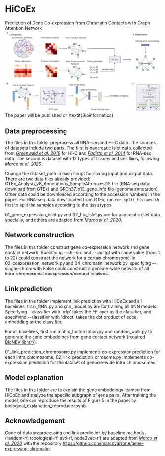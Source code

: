 # HiCoEx
Prediction of Gene Co-expression from Chromatin Contacts with Graph Attention Network
<img src="framework.jpg" alt="framework" style="zoom:200%;" /> 
The paper will be published on \textit{Bioinformatics}.

## Data preprocessing
The files in this folder preprocess all RNA-seq and Hi-C data. The sources of datasets include two parts. The first is pancreatic islet data, collected from [*Greenwald et al. 2019*](https://www.nature.com/articles/s41467-019-09975-4) for Hi-C and [*Fadista et al. 2014*](https://doi.org/10.1073/pnas.1402665111) for RNA-seq data. The second is dataset with 12 types of tissues and cell lines, following [*Marco et al. 2020*](https://doi.org/10.1093/bioinformatics/btaa803). 

Change the dataset_path in each script for storing input and output data. There are two data files already provided: GTEx_Analysis_v8_Annotations_SampleAttributesDS file (RNA-seq data download from GTEx) and GRCh37_p13_gene_info file (genome annotation). Other data could be downloaded according to the accession numbers in the paper. For RNA-seq data downloaded from GTEx, run `run_split_tissues.sh` first to split the samples according to the tissu types.

01_gene_expression_islet.py and 02_hic_islet.py are for pancreatic islet data specially, and others are adapted from [*Marco et al. 2020*](https://doi.org/10.1093/bioinformatics/btaa803).  

## Network construction
The files in this folder construst gene co-expression network and gene contact network. Specifying --chr-src and --chr-tgt with same value (from 1 to 22) could construct the network for a certain chromosome. In 02_coexpression_network.py and 04_chromatin_network.py, specifying --single-chrom with False could construct a genome-wide network of all intra-chromosomal coexpression/contact relations.

## Link prediction
The files in this folder implement link prediction with HiCoEx and all baselines. train_GNN.py and gnn_model.py are for training all GNN models. Specifying --classifier with 'mlp' takes the FF layer as the classifier, and specifying --classifier with 'direct' takes the dot product of edge embedding as the classifier.   

For all baselines, first run matrix_factorization.py and random_walk.py to generate the gene embeddings from gene contact network (required [BioNEV library](https://github.com/xiangyue9607/BioNEV)).   

01_link_prediction_chromosome.py implements co-expression prediction for each intra chromosome, 02_link_prediction_chrosome.py implements co-expression prediction for the dataset of genome-wide intra chromosomes.

## Model explanation
The files in this folder are to explain the gene embeddings learned from HiCoEx and analyze the specific subgraph of gene pairs. After training the model, one can reproduce the results of Figure 5 in the paper by biological_explanation_reproduce.ipynb.   

## Acknowledgement
Code of data preprocessing and link prediction by baseline methods (random-rf, topological-rf, svd-rf,  node2vec-rf) are adapted from [*Marco et al. 2020*](https://doi.org/10.1093/bioinformatics/btaa803) with the repository https://github.com/marcovarrone/gene-expression-chromatin.
